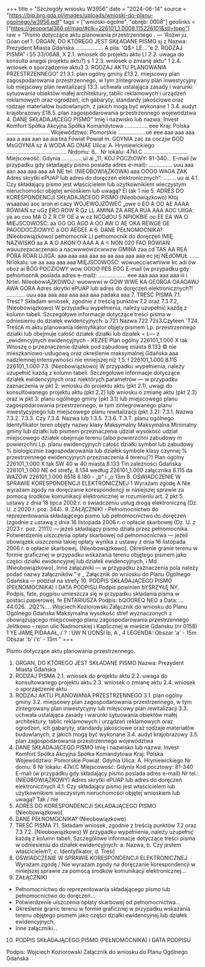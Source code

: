 +++
title = "Szczegóły wniosku W3956"
date = "2024-06-14"
source = "https://bip.brg.gda.pl/images/uploads/wnioski-do-planu-ogolnego/w3956.pdf"
tags = ["wnioski-ogolne", "obręb: 0008"]
geolinks = ["https://geoportal360.pl/map/#clk=226101_1.0008.115226101&stl=topo"]
raw = "Pismo dotyczące aktu planowania przestrzennego . — 'Rożwi ju Góan ceł  1. ORGAN, DO KTÓREGO JEST SKŁADANE PISMO sj z Nazwa: Prezydent Miasta Gdańska .................. A pila. 'Q$> LE... 'e 2. RODZAJ PISMA” i 55 33/06A8, X 2.1. wniosek do projektu aktu LI 2.2. uwaga do konsulto anegoi projektu aktu?) s 1 2.3. wniosek o zmianę aktu” 1 2.4. wniosek o sporządzenie aktu3 3. RODZAJ AKTU PLANOWANIA PRZESTRZENNEGO” 21 3.1. plan ogólny gminy £13.2. miejscowy plan zagospodarowania przestrzennego, w tym zintegrowany plan inwestycyjny lub miejscowy plan rewitalizacji 13.3. uchwała ustalająca zasady i warunki sytuowania obiektów małej architektury, tablic reklamowych i urządzeń reklamowych oraz ogrodzeń, ich gabaryty, standardy jakościowe oraz rodzaje materiałów budowlanych, z jakich mogą być wykonane 1 3.4. audyt krajobrazowy £18.5. plan zagospodarowania przestrzennego województwa 4. DANE SKŁADAJĄCEGO PISMO” Imię i nazwisko lub nazwa: Invest Komfort Spółka Akcyjna Spółka Komandytowa ............... eee Kraj: Polska ............................ Województwo: Pomorskie ..................ue eee aaa aaa aaa aaa a aaa aan aa aia tea Fówiat Powiał m. GOYNIA zac za coczjw GOD MsGOYNIA sz A WODA AG ONAE Ulica: A. Hryniewickiego ....................................... Nrdomu: 6... Nr lokalu: 47kl.C ............................ Miejscowość: Gdynia ............. ui ai „11, KOJ POCZtOWY: 81-340... E-mail (w przypadku gdy składający pismo posiada adres e-mail): ............... uuu aaa aan aaa aaa aaa aA NE tel: (NIEOBOWIĄŻKOWA) aaa OOOO WAGA ZAK Adres skrytki ePUAP lub adres do doręczeń elektronicznych”: ........ uu ai 4.1. Czy składający pismo jest właścicielem lub użytkownikiem wieczystym nieruchomości objętej wnioskiem lub uwagą? El tak 1 nie 5. ADRES DO KORESPONDENCJI SKŁADAJĄCEGO PISMO (Nieobowiązkowo) Któj wsaaoao aoc aron ei cacy WOJEWÓJZÓWEĆ „owe o EO A OO AE AAAA RÓWIAŃ sz uGz ERO ROW R Gz LL AMINA ZA AREA RUA AAA AOC UlIGA: ya ao coo MA O Z R CP OE a w cz NCOdOU 5 NPIOKBIE oo EE EA WA O MIEJSCOWOŚĆ: aa GG OG AGO A OO AW O AE OKA REWGE GE PAOODOCZIOWYĆ a OO AEGEE A 6. DANE PEŁNOMOCNIKA? (Nieobowiązkowo)  pełnomocnik LI pełnomocnik do doręczeń IMIĘ NAZWISKO aa A A O AKON O AAA A A < NON 020 FAO RÓWIAŃ wauuzezacaczenaio a nacwwwówzicwwzw GMIŃA zaa cd TAS AA REA PORA ROAR UJIGA: aaa aaa aaa aaa aa aa aaa aaa aaa ec jej NEdOMUŁ ...... Nrlokalu: ue aa aaa aaa aaa MIĘJSCOWOŚĆ: wowuecciacwńiww kc adi ów oboz ai BÓG POCZIOWY wow OOOO PES EOG E-mail (w przypadku gdy pełnomocnik posiada adres e-mail): .................. eee aaa aaa aaa aaa iii i Nrtel. NiIeobówiĄZKOWOJ: wuowwwi w GOW WWE KA GEORGA OAAOAWJ AWA GORA Adres skrytki ePUAP lub adres do doręczeń elektronicznych?! ............ uuu aaa aaa aaa aaa aaa aaa padaka aaa 7. TREŚĆ PISMA 7.1. Treść? Składam wniosek, zgodnie z treścią punktów 7.2 oraz 7.3 7.2, (Nieobowiązkowo) W przypadku wypełnienia, należy uzupełnić każdą z kolumn tabeli. Szczegółowe informacje dotyczące treści pisma w odniesieniu do działek ewidencyjnych: a 721.Nazwa  722  72ś3.Czyteen  'T24. TreśćA m aktu planowania Identyfikator objęty pismem Lp.  przestrzennego działki lub obejmuje całość działek działki lub działek = L— z „ewidencyjnych ewidencyjnych  - KEZEE Plan ogólny  226101_1.000 X tak Wnoszę o przeznaczenie działek pod zabudowę miasta 8.133 © nie mieszkaniowo-usługową oraz określenie maksymalnej  Gdańska aaa nadziemnej intensywności nie mniejszej niż 1,5. ł 226101_1.000  8.115 226101_1.000 7.3. (Nieobowiązkowo) W przypadku wypełnienia, należy uzupełnić każdą z kolumn tabeli. Szczegółowe informacje dotyczące działek ewidencyjnych oraz niektórych parametrów — w przypadku zaznaczenia w pkt 2: wniosku do projektu aktu (pkt 2.1), uwagi do konsultowanego projektu aktu (pkt 2.2) lub wniosku o zmianę aktu (pkt 2.3) oraz w pkt 3: planu ogólnego gminy (pkt 3.1) lub miejscowego planu zagospodarowania przestrzennego, w tym zintegrowanego planu inwestycyjnego lub miejscowego planu rewitalizacji (pkt 3.2): 7.3.1. Nazwa 7.3.2. 7.3.3. Czy 7.3.4. Nazwa lub 1.3.5. 7.3.6. T.3.T. planu ogólnego Identyfikator teren objęty nazwy klasy Maksymalny Maksymalna Minimalny gminy lub działki lub pismem przeznaczenia udział wysokość udział miejscowego działek obejmuje terenu (albo powierzchni zabudowy m powierzchni Lp. planu ewidencyjnych całość działki symbol lub zabudowy % biologicznie zagospodarowania lub działek symbole klasy czynnej % przestrzennego ewidencyjnych przeznaczenia 4 terenu)?) Plan ogólny 226101_1.000 X tak SW 40 w 40 miasta 8.133 Tin zależności Gdańska 226101_1.000 NE od strefy, 8.134 według  226101_1.000 załącznika 8.115 da WAZÓW 226101_1.000 8518 8.180 - „b” i „o 13m 8. OŚWIADCZENIE W SPRAWIE KORESPONDENCJI ELEKTRONICZNEJ 1 Wyrażam zgodę A Nie wyrażam zgody na doręczanie korespondencji w niniejszej sprawie za pomocą środków komunikacji elektronicznej w rozumieniu art. 2 pkt 5 ustawy z dnia 18 lipca 2002 r. o świadczeniu usług drogą elektroniczną (Dz. U. z 2020 r. poz. 344). 9. ZAŁĄCZNIKI  - Pełnomocnictwo do reprezentowania składającego pismo lub pełnomocnictwo do doręczeń (zgodnie z ustawą z dnia 16 listopada 2006 r. o opłacie skarbowej (Dz. U. z 2023 r. poz. 2111)) — jeżeli składający pismo działa przez pełnomocnika.  Potwierdzenie uiszczenia opłaty skarbowej od pełnomocnictwa — jeżeli obowiązek uiszczenia takiej opłaty wynika z ustawy z dnia 16 listopada 2006 r. o opłacie skarbowej.  (Nieobowiązkowo). Określenie granie terenu w formie graficznej w przypadku wskazania terenu objętego pismem jako części działki ewidencyjnej lub działek ewidencyjnych, i Md (Nieobowiązkowo). Inne załączniki — w przypadku zaznaczenia pola należy podać nazwy załączników.” e _ Załącznik do wniosku do Planu Ogólnego Gdańska — podział na strefy 10. PODPIS SKŁADAJĄCEGO PISMO (PEŁNOMOCNIKA) I DATA PODPISU Podpis powinien bYŚRZYŁĘ NY, Podpis, fate, pogpisu umieszcza się w przypadku składania pisma w postaci papierowej. fe ENTARIUSZA  Podpis: bQOOREQ NEO a Data: ... 44.026. .2Q2%.... Wojciech Koziorowski Załącznik do wniosku do Planu Ogólnego Gdańska Maksymalna wysokość stref wyznaczonych z obowiązującego miejscowego planu zagospodarowania przestrzennego Jelitkowo - rejon ulic Nadmorskiej i Kaplicznej w mieście Gdańsku (nr 0158) 1 YE JAMĘ PIDAAAŁ, / ? : UW Ń UONŚI ib, A ,  4 LEGENDA: Obszar 'a' - 15m Obszar 'b' i'c' - 13m "
+++

Pismo dotyczące aktu planowania przestrzennego.
1. ORGAN, DO KTÓREGO JEST SKŁADANE PISMO
Nazwa: Prezydent Miasta Gdańska
2. RODZAJ PISMA
2.1. wniosek do projektu aktu
2.2. uwaga do konsultowanego projektu aktu
2.3. wniosek o zmianę aktu
2.4. wniosek o sporządzenie aktu
3. RODZAJ AKTU PLANOWANIA PRZESTRZENNEGO
3.1. plan ogólny gminy
3.2. miejscowy plan zagospodarowania przestrzennego, w tym zintegrowany plan inwestycyjny lub miejscowy plan rewitalizacji
3.3. uchwała ustalająca zasady i warunki sytuowania obiektów małej architektury, tablic reklamowych i urządzeń reklamowych oraz ogrodzeń, ich gabaryty, standardy jakościowe oraz rodzaje materiałów budowlanych, z jakich mogą być wykonane
3.4. audyt krajobrazowy
3.5. plan zagospodarowania przestrzennego województwa
4. DANE SKŁADAJĄCEGO PISMO
Imię i nazwisko lub nazwa: Invest Komfort Spółka Akcyjna Spółka Komandytowa
Kraj: Polska
Województwo: Pomorskie
Powiat: Gdynia
Ulica: A. Hryniewickiego
Nr domu: 6
Nr lokalu: 47kl.C
Miejscowość: Gdynia
Kod pocztowy: 81-340
E-mail (w przypadku gdy składający pismo posiada adres e-mail)
Nr tel.: (NIEOBOWIĄZKOWY)
Adres skrytki ePUAP lub adres do doręczeń elektronicznych
4.1. Czy składający pismo jest właścicielem lub użytkownikiem wieczystym nieruchomości objętej wnioskiem lub uwagą?
Tak / nie
5. ADRES DO KORESPONDENCJI SKŁADAJĄCEGO PISMO
(Nieobowiązkowo)
6. DANE PEŁNOMOCNIKA?
(Nieobowiązkowo)
7. TREŚĆ PISMA
7.1. Składam wniosek, zgodnie z treścią punktów 7.2 oraz 7.3
7.2. (Nieobowiązkowo) W przypadku wypełnienia, należy uzupełnić każdą z kolumn tabeli.
Szczegółowe informacje dotyczące treści pisma w odniesieniu do działek ewidencyjnych:
a. Nazwa, b. Czy jestem właścicielem?, c. Identyfikator, d. Treść
8. OŚWIADCZENIE W SPRAWIE KORESPONDENCJI ELEKTRONICZNEJ
Wyrażam zgodę / Nie wyrażam zgody na doręczanie korespondencji w niniejszej sprawie za pomocą środków komunikacji elektronicznej...
9. ZAŁĄCZNIKI
- Pełnomocnictwo do reprezentowania składającego pismo lub pełnomocnictwo do doręczeń...
- Potwierdzenie uiszczenia opłaty skarbowej od pełnomocnictwa...
- Określenie granic terenu w formie graficznej w przypadku wskazania terenu objętego pismem jako części działki ewidencyjnej lub działek ewidencyjnych,
- Inne załączniki...
10. PODPIS SKŁADAJĄCEGO PISMO (PEŁNOMOCNIKA) I DATA PODPISU

Podpis:
Wojciech Koziorowski
Załącznik do wniosku do Planu Ogólnego Gdańska


